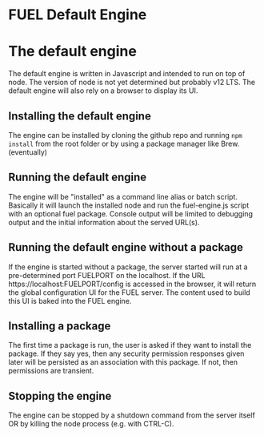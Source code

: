 # FUEL Default Engine


# The default engine

The default engine is written in Javascript and intended to run on top of node. The version of node is not yet determined but probably v12 LTS.
The default engine will also rely on a browser to display its UI.

## Installing the default engine

The engine can be installed by cloning the github repo and running `npm install` from the root folder or by using a package manager like Brew. (eventually)

## Running the default engine

The engine will be "installed" as a command line alias or batch script. Basically it will launch the installed node and run the fuel-engine.js script with an optional fuel package. Console output will be limited to debugging output and the initial information about the served URL(s). 

## Running the default engine without a package

If the engine is started without a package, the server started will run at a pre-determined port FUELPORT on the localhost. If the URL https://localhost:FUELPORT/config is accessed in the browser, it will return the global configuration UI for the FUEL server. The content used to build this UI is baked into the FUEL engine.

## Installing a package

The first time a package is run, the user is asked if they want to install the package. If they say yes, then any security permission responses given later will be persisted as an association with this package. If not, then permissions are transient.


## Stopping the engine

The engine can be stopped by a shutdown command from the server itself OR by killing the node process (e.g. with CTRL-C).

